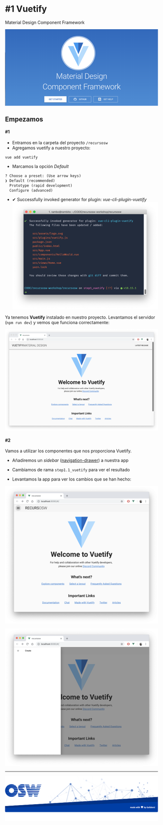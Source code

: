 # #1 Vuetify
Material Design Component Framework

![vuetify](./assets/img/vuetify.png)

## Empezamos
#### #1
- Entramos en la carpeta del proyecto `/recursosw`  
- Agregamos vuetify a nuestro proyecto:  
```
vue add vuetify
```

- Marcamos la opción _Default_ 
```
? Choose a preset: (Use arrow keys)
❯ Default (recommended) 
  Prototype (rapid development) 
  Configure (advanced) 
```

- ✔  Successfully invoked generator for plugin: _vue-cli-plugin-vuetify_
![vuetify-hello](./assets/img/installOk.png)

Ya tenemos **Vuetify** instalado en nuestro proyecto.
Levantamos el servidor (`npm run dev`) y vemos que funciona correctamente:

![vuetify-hello](./assets/img/vuetify-hello-world.png)

#### #2
Vamos a utilizar los componentes que nos proporciona Vuetify.

- Añadiremos un _sidebar_ ([navigation-drawer](https://vuetifyjs.com/en/components/navigation-drawers)) a nuestra app

- Cambiamos de rama `step1.1_vuetify` para ver el resultado

- Levantamos la app para ver los cambios que se han hecho:  

![navigation-drawer](./assets/img/navigation-drawer.png)
  
![navigation-drawer-open](./assets/img/navigation-drawer-open.png)

---

![footer](./assets/img/footer.png)
